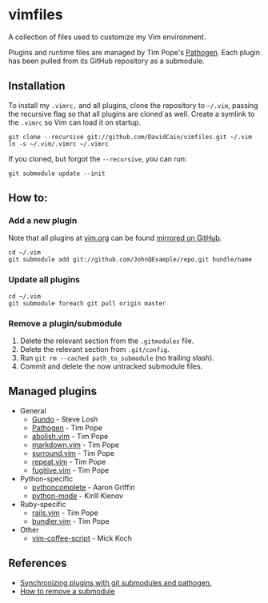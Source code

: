 vimfiles
========

A collection of files used to customize my Vim environment.

Plugins and runtime files are managed by Tim Pope's
[Pathogen](https://github.com/tpope/vim-pathogen). Each plugin has been
pulled from its GitHub repository as a submodule.

## Installation

To install my `.vimrc,` and all plugins, clone the repository to
`~/.vim`, passing the recursive flag so that all plugins are cloned as
well. Create a symlink to the `.vimrc` so Vim can load it on startup.

    git clone --recursive git://github.com/DavidCain/vimfiles.git ~/.vim
    ln -s ~/.vim/.vimrc ~/.vimrc

If you cloned, but forgot the `--recursive`, you can run:

    git submodule update --init


## How to:

### Add a new plugin

Note that all plugins at [vim.org][vim-org] can be found [mirrored on
GitHub][vim-org-github].

    cd ~/.vim
    git submodule add git://github.com/JohnQExample/repo.git bundle/name

### Update all plugins
    
    cd ~/.vim
    git submodule foreach git pull origin master

### Remove a plugin/submodule

   1. Delete the relevant section from the `.gitmodules` file.
   2. Delete the relevant section from `.git/config`.
   3. Run `git rm --cached path_to_submodule` (no trailing slash).
   4. Commit and delete the now untracked submodule files. 


## Managed plugins

- General
    * [Gundo][gundo] - Steve Losh
    * [Pathogen][pathogen] - Tim Pope
    * [abolish.vim][abolish.vim] - Tim Pope
    * [markdown.vim][markdown.vim] - Tim Pope
    * [surround.vim][surround.vim] - Tim Pope
    * [repeat.vim][repeat.vim] - Tim Pope
    * [fugitive.vim][fugitive.vim] - Tim Pope
- Python-specific
    * [pythoncomplete][pythoncomplete] - Aaron Griffin
    * [python-mode][python-mode] - Kirill Klenov
- Ruby-specific
    * [rails.vim][rails.vim] - Tim Pope
    * [bundler.vim][bundler.vim] - Tim Pope
- Other
    * [vim-coffee-script][vim-coffee-script] - Mick Koch


## References

* [Synchronizing plugins with git submodules and pathogen.][vimcast]
* [How to remove a submodule][rm-submodule]

[vim-org]: http://www.vim.org
[vim-org-github]: https://github.com/vim-scripts
[vimcast]: http://vimcasts.org/episodes/synchronizing-plugins-with-git-submodules-and-pathogen/
[rm-submodule]: http://stackoverflow.com/a/1260982/815632

[gundo]: https://github.com/sjl/gundo.vim/
[pathogen]: https://github.com/tpope/vim-pathogen 
[pythoncomplete]: https://github.com/vim-scripts/pythoncomplete 
[python-mode]: https://github.com/klen/python-mode
[repeat.vim]: https://github.com/tpope/vim-repeat 
[markdown.vim]: https://github.com/tpope/vim-markdown
[surround.vim]: https://github.com/tpope/vim-surround 
[fugitive.vim]: https://github.com/tpope/vim-fugitive 
[rails.vim]: https://github.com/tpope/vim-rails 
[bundler.vim]: https://github.com/tpope/vim-bundler
[vim-coffee-script]: https://github.com/kchmck/vim-coffee-script
[abolish.vim]: https://github.com/tpope/vim-abolish
